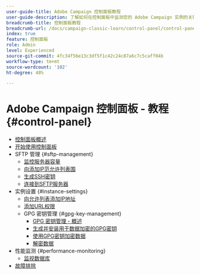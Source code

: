 ```yaml
---
user-guide-title: Adobe Campaign 控制面板教程
user-guide-description: 了解如何在控制面板中监测您的 Adobe Campaign 实例的关键资源和执行管理任务。
breadcrumb-title: 控制面板教程
breadcrumb-url: /docs/campaign-classic-learn/control-panel/control-panel-overview.html
index: true
feature: 控制面板
role: Admin
level: Experienced
source-git-commit: 4fc34f56e13c3df5f1c42c24c87a6c7c5caff04b
workflow-type: tm+mt
source-wordcount: '102'
ht-degree: 48%

---
```



# Adobe Campaign 控制面板 - 教程 {#control-panel}

+ [控制面板概述](/help/control-panel-tutorials/control-panel-overview.md)
+ [开始使用控制面板](/help/control-panel-tutorials/get-started.md)
+ SFTP 管理 {#sftp-management}
   + [监控服务器容量](/help/control-panel-tutorials/sftp-management/monitor-server-capacity.md)
   + [向添加IP范允许列表围](/help/control-panel-tutorials/sftp-management/add-ip-range-to-allowlist.md)
   + [生成SSH密钥](/help/control-panel-tutorials/sftp-management/generate-ssh-key.md)
   + [连接到SFTP服务器](/help/control-panel-tutorials/sftp-management/connect-to-sftp-server.md)
+ 实例设置 {#instance-settings}
   + [向允许列表添加IP地址](/help/control-panel-tutorials/instance-settings/ip-allow-listing.md)
   + [添加URL权限](/help/control-panel-tutorials/instance-settings/add-url-permissions.md)
   + GPG 密钥管理 {#gpg-key-management}
      + [GPG 密钥管理 - 概述](/help/control-panel-tutorials/instance-settings/gpg-key-management/gpg-key-management-overview.md)
      + [生成并安装用于数据加密的GPG密钥](/help/control-panel-tutorials/instance-settings/gpg-key-management/generate-and-install-gpg-keys-for-data-encryption.md)
      + [使用GPG密钥加密数据](/help/control-panel-tutorials/instance-settings/gpg-key-management/use-a-gpg-key-to-encrypt-data.md)
      + [解密数据](/help/control-panel-tutorials/instance-settings/gpg-key-management/decrypt-data.md)
+ 性能监测 {#performance-monitoring}
   + [监视数据库](/help/control-panel-tutorials/performance-monitoring/monitor-databases.md)
+ [故障排除](/help/control-panel-tutorials/troubleshooting.md)
